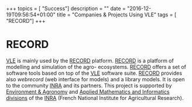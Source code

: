 +++
topics = [ "Success"]
description = ""
date = "2016-12-19T09:56:54+01:00"
title = "Companies & Projects Using VLE"
tags = [ "RECORD"]
+++

# RECORD

[VLE] is mainly used by the [RECORD] platform. [RECORD] is a platform of
modelling and simulation of the agro- ecosystems. [RECORD] offers a set of
software tools based on top of the [VLE] software suite. [RECORD] provides also
*webrecord* (web interface for models) and a library models. It is open to the
community [INRA] and its partners. This project is supported by [Environment &
Agronomy](http://www.ea.inra.fr/en) and [Applied Mathematics and Informatics
divisions](http://www.mia.inra.fr/en) of the [INRA] (French National Institute
for Agricultural Research).

[VLE]: ../about
[RECORD]: http://www6.inra.fr/record/
[INRA]: http://www.inra.fr/en
